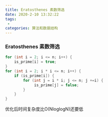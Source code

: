 ```yaml
---
title: Eratosthenes 素数筛选
date: 2020-2-10 13:32:22
tags:
 - 
categories: 算法和数据结构
---
```


### Eratosthenes 素数筛选

```c++
for (int i = 2; i <= n; i++) {
    is_prime[i] = true;
}
for (int i = 2; i * i <= n; i++) {
    if (is_prime[i]) {
        for (int j = i * i; j <= n; j +=i) {
             is_prime[j] = false;
        }
    }
}
```

优化后时间复杂度比O(NloglogN)还要低
